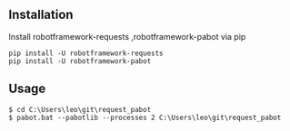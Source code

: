 
## Installation
Install robotframework-requests ,robotframework-pabot via pip

```
pip install -U robotframework-requests
pip install -U robotframework-pabot
```

## Usage
```
$ cd C:\Users\leo\git\request_pabot
$ pabot.bat --pabotlib --processes 2 C:\Users\leo\git\request_pabot
```




